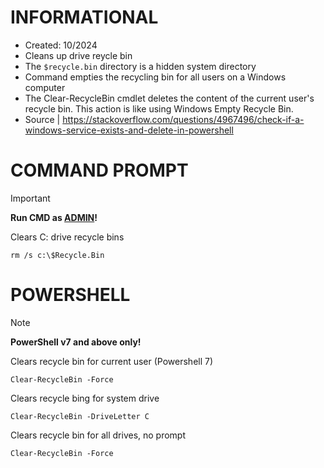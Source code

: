 # INFORMATIONAL
- Created: 10/2024
- Cleans up drive reycle bin
- The `$recycle.bin` directory is a hidden system directory
- Command empties the recycling bin for all users on a Windows computer
- The Clear-RecycleBin cmdlet deletes the content of the current user's recycle bin. This action is like using Windows Empty Recycle Bin.
- Source | https://stackoverflow.com/questions/4967496/check-if-a-windows-service-exists-and-delete-in-powershell      

# COMMAND PROMPT
> [!IMPORTANT]
> **Run CMD as <ins>ADMIN</ins>!**

Clears C: drive recycle bins
```
rm /s c:\$Recycle.Bin 
```

# POWERSHELL
> [!NOTE]
> **PowerShell v7 and above only!**

Clears recycle bin for current user (Powershell 7)
```
Clear-RecycleBin -Force
```

Clears recycle bing for system drive
```
Clear-RecycleBin -DriveLetter C
```

Clears recycle bin for all drives, no prompt
```
Clear-RecycleBin -Force
```
